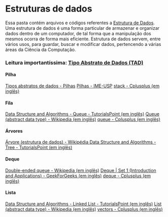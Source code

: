 # Estruturas de dados

Essa pasta contém arquivos e códigos referentes a [Estrutura de Dados](https://pt.wikipedia.org/wiki/Estrutura_de_dados). Uma estrutura de dados é uma forma particular de armazenar e organizar dados dentro de um computador, de tal forma que a manipulação dos mesmos ocorra de forma mais eficiente. Estrutura de dados servem, entre vários usos, para guardar, buscar e modificar dados, pertencendo a várias áreas da Ciência da Computação.


### Leitura importantíssima: [Tipo Abstrato de Dados (TAD)](https://pt.wikipedia.org/wiki/Tipo_abstrato_de_dado)

#### Pilha
[Tipos abstratos de dados - Pilhas](https://panda.ime.usp.br/algoritmos/static/algoritmos/08-pilhas.html)
[Pilhas - IME-USP](https://www.ime.usp.br/~pf/algoritmos/aulas/pilha.html)
[stack - Cplusplus (em inglês)](http://www.cplusplus.com/reference/stack/stack/)

#### Fila
[Data Structure and Algorithms - Queue - TutorialsPoint (em inglês)](https://www.tutorialspoint.com/data_structures_algorithms/dsa_queue.htm)
[Queue (abstract data type) - Wikipedia (em inglês)](https://en.wikipedia.org/wiki/Queue_(abstract_data_type))
[queue - Cplusplus (em inglês)](http://www.cplusplus.com/reference/queue/queue/)

#### Árvores
[Árvore (estrutura de dados) - Wikipédia
](https://pt.wikipedia.org/wiki/%C3%81rvore_(estrutura_de_dados))
[Data Structure and Algorithms - Tree - TutorialsPoint (em inglês)](https://www.tutorialspoint.com/data_structures_algorithms/tree_data_structure.htm)
#### Deque
[Double-ended queue - Wikipedia (em inglês)](https://en.wikipedia.org/wiki/Double-ended_queue)
[Deque | Set 1 (Introduction and Applications) - GeekForGeeks (em inglês)](http://www.geeksforgeeks.org/deque-set-1-introduction-applications/)
[deque - Cplusplus (em inglês)](http://www.cplusplus.com/reference/deque/deque/)

#### Lista

[Data Structure and Algorithms - Linked List - TutorialsPoint (em inglês)](https://www.tutorialspoint.com/data_structures_algorithms/linked_list_algorithms.htm)
[List (abstract data type) - Wikipedia (em inglês)](https://en.wikipedia.org/wiki/List_(abstract_data_type))
[vectors - Cplusplus (em inglês)](http://www.cplusplus.com/reference/vector/vector/)
